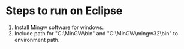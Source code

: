 # Steps to run on Eclipse
1. Install Mingw software for windows.
2. Include path for "C:\MinGW\bin" and "C:\MinGW\mingw32\bin" to environment path.
